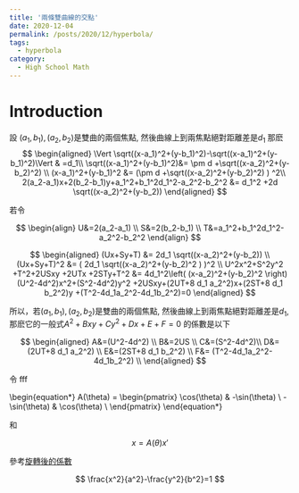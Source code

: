 ```yaml
---
title: '兩條雙曲線的交點'
date: 2020-12-04
permalink: /posts/2020/12/hyperbola/
tags:
  - hyperbola
category:
  - High School Math
---
```



# Introduction
設 $(a_1,b_1), (a_2,b_2)$是雙曲的兩個焦點, 然後曲線上到兩焦點絕對距離差是$d_1$
那麽
$$
\begin{aligned}
\Vert \sqrt((x-a_1)^2+(y-b_1)^2)-\sqrt((x-a_1)^2+(y-b_1)^2)\Vert & =d_1\\
\sqrt((x-a_1)^2+(y-b_1)^2)&= \pm d +\sqrt((x-a_2)^2+(y-b_2)^2) \\
(x-a_1)^2+(y-b_1)^2 &= (\pm d +\sqrt((x-a_2)^2+(y-b_2)^2) ) ^2\\
2(a_2-a_1)x+2(b_2-b_1)y+a_1^2+b_1^2d_1^2-a_2^2-b_2^2 &= d_1^2 +2d \sqrt((x-a_2)^2+(y-b_2))
\end{aligned}
$$

若令

$$
\begin{align}
U&=2(a_2-a_1) \\
S&=2(b_2-b_1) \\
T&=a_1^2+b_1^2d_1^2-a_2^2-b_2^2
\end{align}
$$


$$
\begin{aligned}
(Ux+Sy+T) &= 2d_1 \sqrt((x-a_2)^2+(y-b_2)) \\
(Ux+Sy+T)^2 &= ( 2d_1 \sqrt((x-a_2)^2+(y-b_2)^2 ) )^2 \\
U^2x^2+S^2y^2 +T^2+2USxy +2UTx +2STy+T^2 &= 4d_1^2\left( (x-a_2)^2+(y-b_2)^2 \right)
(U^2-4d^2)x^2+(S^2-4d^2)y^2 +2USxy+(2UT+8 d_1 a_2^2)x+(2ST+8 d_1 b_2^2)y +(T^2-4d_1a_2^2-4d_1b_2^2)=0
\end{aligned}
$$

所以，若$(a_1,b_1), (a_2,b_2)$是雙曲的兩個焦點, 然後曲線上到兩焦點絕對距離差是$d_1$,
那麽它的一般式$A^2+Bxy+Cy^2+Dx+E+F=0$ 的係數是以下

$$
\begin{aligned}
A&=(U^2-4d^2) \\
B&=2US \\
C&=(S^2-4d^2)\\
D&=(2UT+8 d_1 a_2^2) \\
E&=(2ST+8 d_1 b_2^2) \\
F&= (T^2-4d_1a_2^2-4d_1b_2^2) \\
\end{aligned}
$$

令 fff

\begin{equation*}
A(\theta) = 
\begin{pmatrix}
\cos(\theta) & -\sin(\theta)  \\
-\sin(\theta)  & \cos(\theta)  \\
\end{pmatrix}
\end{equation*}

和

$$
x=A(\theta) x'
$$

參考[旋轉後的係數]()




$$
\frac{x^2}{a^2}-\frac{y^2}{b^2}=1
$$